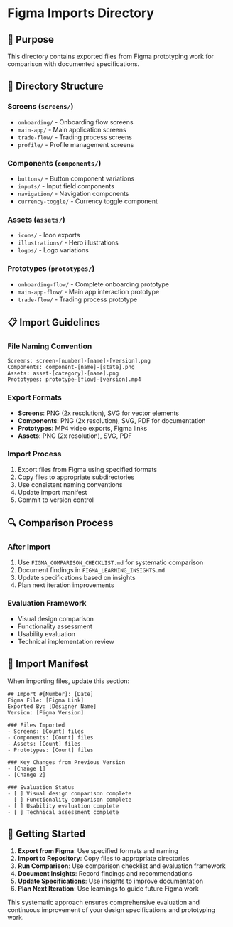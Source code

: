 # Figma Imports Directory

## 🎯 **Purpose**
This directory contains exported files from Figma prototyping work for comparison with documented specifications.

## 📁 **Directory Structure**

### **Screens** (`screens/`)
- `onboarding/` - Onboarding flow screens
- `main-app/` - Main application screens  
- `trade-flow/` - Trading process screens
- `profile/` - Profile management screens

### **Components** (`components/`)
- `buttons/` - Button component variations
- `inputs/` - Input field components
- `navigation/` - Navigation components
- `currency-toggle/` - Currency toggle component

### **Assets** (`assets/`)
- `icons/` - Icon exports
- `illustrations/` - Hero illustrations
- `logos/` - Logo variations

### **Prototypes** (`prototypes/`)
- `onboarding-flow/` - Complete onboarding prototype
- `main-app-flow/` - Main app interaction prototype
- `trade-flow/` - Trading process prototype

## 📋 **Import Guidelines**

### **File Naming Convention**
```
Screens: screen-[number]-[name]-[version].png
Components: component-[name]-[state].png
Assets: asset-[category]-[name].png
Prototypes: prototype-[flow]-[version].mp4
```

### **Export Formats**
- **Screens**: PNG (2x resolution), SVG for vector elements
- **Components**: PNG (2x resolution), SVG, PDF for documentation
- **Prototypes**: MP4 video exports, Figma links
- **Assets**: PNG (2x resolution), SVG, PDF

### **Import Process**
1. Export files from Figma using specified formats
2. Copy files to appropriate subdirectories
3. Use consistent naming conventions
4. Update import manifest
5. Commit to version control

## 🔍 **Comparison Process**

### **After Import**
1. Use `FIGMA_COMPARISON_CHECKLIST.md` for systematic comparison
2. Document findings in `FIGMA_LEARNING_INSIGHTS.md`
3. Update specifications based on insights
4. Plan next iteration improvements

### **Evaluation Framework**
- Visual design comparison
- Functionality assessment
- Usability evaluation
- Technical implementation review

## 📝 **Import Manifest**

When importing files, update this section:

```
## Import #[Number]: [Date]
Figma File: [Figma Link]
Exported By: [Designer Name]
Version: [Figma Version]

### Files Imported
- Screens: [Count] files
- Components: [Count] files
- Assets: [Count] files
- Prototypes: [Count] files

### Key Changes from Previous Version
- [Change 1]
- [Change 2]

### Evaluation Status
- [ ] Visual design comparison complete
- [ ] Functionality comparison complete
- [ ] Usability evaluation complete
- [ ] Technical assessment complete
```

## 🚀 **Getting Started**

1. **Export from Figma**: Use specified formats and naming
2. **Import to Repository**: Copy files to appropriate directories
3. **Run Comparison**: Use comparison checklist and evaluation framework
4. **Document Insights**: Record findings and recommendations
5. **Update Specifications**: Use insights to improve documentation
6. **Plan Next Iteration**: Use learnings to guide future Figma work

This systematic approach ensures comprehensive evaluation and continuous improvement of your design specifications and prototyping work.
